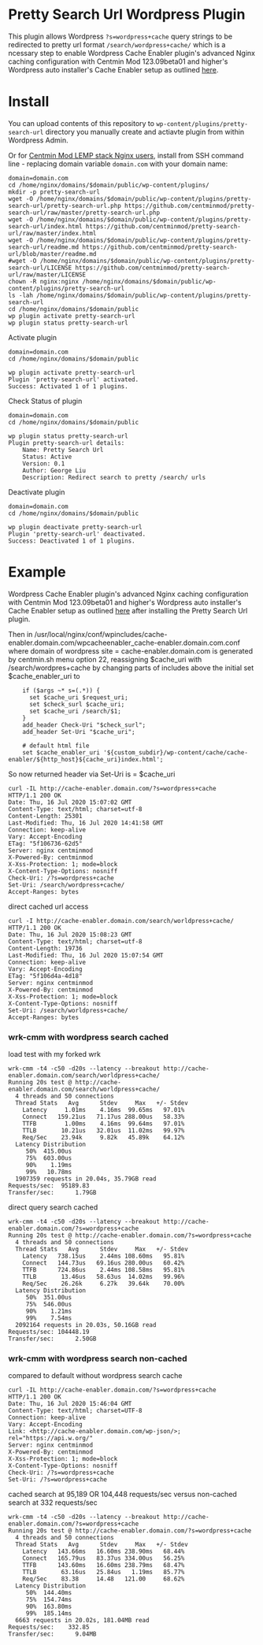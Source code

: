 # Pretty Search Url Wordpress Plugin

This plugin allows Wordpress `?s=wordpress+cache` query strings to be redirected to pretty url format `/search/wordpress+cache/` which is a ncessary step to enable Wordpress Cache Enabler plugin's advanced Nginx caching configuration with Centmin Mod 123.09beta01 and higher's Wordpress auto installer's Cache Enabler setup as outlined [here](https://community.centminmod.com/threads/caching-search-results-with-standard-centminmod-install.20027/#post-85037).

# Install

You can upload contents of this repository to `wp-content/plugins/pretty-search-url` directory you manually create and actiavte plugin from within Wordpress Admin.

Or for [Centmin Mod LEMP stack Nginx users](https://centminmod.com), install from SSH command line - replacing domain variable `domain.com` with your domain name:

```
domain=domain.com
cd /home/nginx/domains/$domain/public/wp-content/plugins/
mkdir -p pretty-search-url
wget -O /home/nginx/domains/$domain/public/wp-content/plugins/pretty-search-url/pretty-search-url.php https://github.com/centminmod/pretty-search-url/raw/master/pretty-search-url.php
wget -O /home/nginx/domains/$domain/public/wp-content/plugins/pretty-search-url/index.html https://github.com/centminmod/pretty-search-url/raw/master/index.html
wget -O /home/nginx/domains/$domain/public/wp-content/plugins/pretty-search-url/readme.md https://github.com/centminmod/pretty-search-url/blob/master/readme.md
#wget -O /home/nginx/domains/$domain/public/wp-content/plugins/pretty-search-url/LICENSE https://github.com/centminmod/pretty-search-url/raw/master/LICENSE
chown -R nginx:nginx /home/nginx/domains/$domain/public/wp-content/plugins/pretty-search-url
ls -lah /home/nginx/domains/$domain/public/wp-content/plugins/pretty-search-url
cd /home/nginx/domains/$domain/public
wp plugin activate pretty-search-url
wp plugin status pretty-search-url
```

Activate plugin

```
domain=domain.com
cd /home/nginx/domains/$domain/public

wp plugin activate pretty-search-url  
Plugin 'pretty-search-url' activated.
Success: Activated 1 of 1 plugins.
```

Check Status of plugin

```
domain=domain.com
cd /home/nginx/domains/$domain/public

wp plugin status pretty-search-url
Plugin pretty-search-url details:
    Name: Pretty Search Url
    Status: Active
    Version: 0.1
    Author: George Liu
    Description: Redirect search to pretty /search/ urls
```

Deactivate plugin

```
domain=domain.com
cd /home/nginx/domains/$domain/public

wp plugin deactivate pretty-search-url
Plugin 'pretty-search-url' deactivated.
Success: Deactivated 1 of 1 plugins.
```

# Example

Wordpress Cache Enabler plugin's advanced Nginx caching configuration with Centmin Mod 123.09beta01 and higher's Wordpress auto installer's Cache Enabler setup as outlined [here](https://community.centminmod.com/threads/caching-search-results-with-standard-centminmod-install.20027/#post-85037) after installing the Pretty Search Url plugin.

Then in /usr/local/nginx/conf/wpincludes/cache-enabler.domain.com/wpcacheenabler_cache-enabler.domain.com.conf where domain of wordpress site = cache-enabler.domain.com is generated by centmin.sh menu option 22, reassigning $cache_uri with /search/wordpres+cache by changing parts of includes above the initial set $cache_enabler_uri to

```
    if ($args ~* s=(.*)) {
      set $cache_uri $request_uri;
      set $check_surl $cache_uri;
      set $cache_uri /search/$1;
    }
    add_header Check-Uri "$check_surl";
    add_header Set-Uri "$cache_uri";

    # default html file
    set $cache_enabler_uri '${custom_subdir}/wp-content/cache/cache-enabler/${http_host}${cache_uri}index.html';
```
So now returned header via Set-Uri is = $cache_uri

```
curl -IL http://cache-enabler.domain.com/?s=wordpress+cache
HTTP/1.1 200 OK
Date: Thu, 16 Jul 2020 15:07:02 GMT
Content-Type: text/html; charset=utf-8
Content-Length: 25301
Last-Modified: Thu, 16 Jul 2020 14:41:58 GMT
Connection: keep-alive
Vary: Accept-Encoding
ETag: "5f106736-62d5"
Server: nginx centminmod
X-Powered-By: centminmod
X-Xss-Protection: 1; mode=block
X-Content-Type-Options: nosniff
Check-Uri: /?s=wordpress+cache
Set-Uri: /search/wordpress+cache/
Accept-Ranges: bytes
```
direct cached url access
```
curl -I http://cache-enabler.domain.com/search/worldpress+cache/
HTTP/1.1 200 OK
Date: Thu, 16 Jul 2020 15:08:23 GMT
Content-Type: text/html; charset=utf-8
Content-Length: 19736
Last-Modified: Thu, 16 Jul 2020 15:07:54 GMT
Connection: keep-alive
Vary: Accept-Encoding
ETag: "5f106d4a-4d18"
Server: nginx centminmod
X-Powered-By: centminmod
X-Xss-Protection: 1; mode=block
X-Content-Type-Options: nosniff
Set-Uri: /search/worldpress+cache/
Accept-Ranges: bytes
```

### wrk-cmm with wordpress search cached

load test with my forked wrk
```
wrk-cmm -t4 -c50 -d20s --latency --breakout http://cache-enabler.domain.com/search/worldpress+cache/
Running 20s test @ http://cache-enabler.domain.com/search/worldpress+cache/
  4 threads and 50 connections
  Thread Stats   Avg      Stdev     Max   +/- Stdev
    Latency     1.01ms    4.16ms  99.65ms   97.01%
    Connect   159.21us   71.17us 288.00us   58.33%
    TTFB        1.00ms    4.16ms  99.64ms   97.01%
    TTLB       10.21us   32.01us  11.02ms   99.97%
    Req/Sec    23.94k     9.82k   45.89k    64.12%
  Latency Distribution
     50%  415.00us
     75%  603.00us
     90%    1.19ms
     99%   10.78ms
  1907359 requests in 20.04s, 35.79GB read
Requests/sec:  95189.83
Transfer/sec:      1.79GB
```
direct query search cached
```
wrk-cmm -t4 -c50 -d20s --latency --breakout http://cache-enabler.domain.com/?s=wordpress+cache             
Running 20s test @ http://cache-enabler.domain.com/?s=wordpress+cache
  4 threads and 50 connections
  Thread Stats   Avg      Stdev     Max   +/- Stdev
    Latency   738.15us    2.44ms 108.60ms   95.81%
    Connect   144.73us   69.16us 280.00us   60.42%
    TTFB      724.86us    2.44ms 108.58ms   95.81%
    TTLB       13.46us   58.63us  14.02ms   99.96%
    Req/Sec    26.26k     6.27k   39.64k    70.00%
  Latency Distribution
     50%  351.00us
     75%  546.00us
     90%    1.21ms
     99%    7.54ms
  2092164 requests in 20.03s, 50.16GB read
Requests/sec: 104448.19
Transfer/sec:      2.50GB
```
### wrk-cmm with wordpress search non-cached

compared to default without wordpress search cache
```
curl -IL http://cache-enabler.domain.com/?s=wordpress+cache                                                                                
HTTP/1.1 200 OK
Date: Thu, 16 Jul 2020 15:46:04 GMT
Content-Type: text/html; charset=UTF-8
Connection: keep-alive
Vary: Accept-Encoding
Link: <http://cache-enabler.domain.com/wp-json/>; rel="https://api.w.org/"
Server: nginx centminmod
X-Powered-By: centminmod
X-Xss-Protection: 1; mode=block
X-Content-Type-Options: nosniff
Check-Uri: /?s=wordpress+cache
Set-Uri: /?s=wordpress+cache
```
cached search at 95,189 OR 104,448 requests/sec versus non-cached search at 332 requests/sec
```
wrk-cmm -t4 -c50 -d20s --latency --breakout http://cache-enabler.domain.com/?s=wordpress+cache            
Running 20s test @ http://cache-enabler.domain.com/?s=wordpress+cache
  4 threads and 50 connections
  Thread Stats   Avg      Stdev     Max   +/- Stdev
    Latency   143.66ms   16.60ms 238.90ms   68.44%
    Connect   165.79us   83.37us 334.00us   56.25%
    TTFB      143.60ms   16.60ms 238.79ms   68.47%
    TTLB       63.16us   25.84us   1.19ms   85.77%
    Req/Sec    83.38     14.48   121.00     68.62%
  Latency Distribution
     50%  144.40ms
     75%  154.74ms
     90%  163.80ms
     99%  185.14ms
  6663 requests in 20.02s, 181.04MB read
Requests/sec:    332.85
Transfer/sec:      9.04MB
```